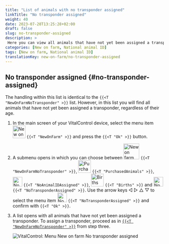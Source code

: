 ```yaml
---
title: "List of animals with no transponder assigned"
linkTitle: "No transponder assigned"
weight: 40
date: 2023-07-28T13:25:28+02:00
draft: false
slug: no-transponder-assigned
description: >
 Here you can view all animals that have not yet been assigned a transponder and assign a transponder to them.
categories: [New on farm, National animal ID]
tags: [New on farm, National animal ID]
translationKey: new-on-farm/no-transponder-assigned
---
```

## No transponder assigned {#no-transponder-assigned}

The handling within this list is identical to the `{{<T "NewOnFarmNoTransponder" >}}` list. However, in this list you will find all animals that have not yet been assigned a transponder, regardless of their age.

1. In the main screen of your VitalControl device, select the menu item <img src="/icons/main/new-on-farm.svg" width="40" align="bottom" alt="New on farm" /> `{{<T "NewOnFarm" >}}` and press the `{{<T "Ok" >}}` button.

2. A submenu opens in which you can choose between <img src="/icons/registration/new-on-farm-no-transponder.svg" width="50" align="bottom" alt="New on farm, no transponder" /> `{{<T "NewOnFarmNoTransponder" >}}`, <img src="/icons/main/new-on-farm.svg" width="40" align="bottom" alt="Purchased animals" /> `{{<T "PurchasedAnimals" >}}`, <img src="/icons/registration/no-eartag-number.svg" width="30" align="bottom" alt="No national animal ID" /> `{{<T "NoAnimalIDAssigned" >}}`, <img src="/icons/main/births.svg" width="40" align="bottom" alt="Births" /> `{{<T "Births" >}}` and <img src="/icons/registration/no-transponder.svg" width="30" align="bottom" alt="No transponder assigned" /> `{{<T "NoTransponderAssigned" >}}`. Use the arrow keys ◁ ▷ △ ▽ to select the menu item <img src="/icons/registration/no-transponder.svg" width="30" align="bottom" alt="No transponder assigned" /> `{{<T "NoTransponderAssigned" >}}` and confirm with `{{<T "Ok" >}}`.

3. A list opens with all animals that have not yet been assigned a transponder. To assign a transponder, proceed as in [`{{<T "NewOnFarmNoTransponder" >}}`](../new-no-transponder/#new-on-farm-no-transponder) from step three.

    ![VitalControl: Menu New on farm No transponder assigned](../images/notransponder2.png "No transponder assigned")

